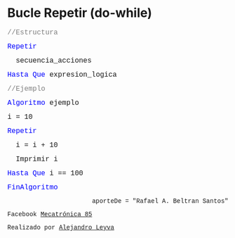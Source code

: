 # Bucle Repetir (do-while)

<font face="courier new" color="grey" size=3>//Estructura</font>

<font face="courier new" color="blue" size=3>Repetir </font>

<font face="courier new" size=3>&nbsp;&nbsp;secuencia_acciones </font>

<font face="courier new" color="blue" size=3>Hasta Que </font><font face="courier new" size=3>expresion_logica</font>

<font face="courier new" color="grey" size=3>//Ejemplo</font>

<font face="courier new" color="blue" size=3>Algoritmo </font><font face="courier new" size=3>ejemplo </font>

<font face="courier new" size=3>i = 10</font>

<font face="courier new" color="blue" size=3>Repetir </font>

<font face="courier new" size=3>&nbsp;&nbsp;i = i + 10 </font>

<font face="courier new" size=3>&nbsp;&nbsp;Imprimir i</font>

<font face="courier new" color="blue" size=3>Hasta Que </font><font face="courier new" size=3>i == 100</font>

<font face="courier new" color="blue" size=3>FinAlgoritmo</font>

<p align="right"><font face="courier new"> aporteDe = "Rafael A. Beltran Santos"</p>

<!-- text autogenerated footer --> <p>Facebook <a href="https://www.facebook.com/mecatronica85/" target="_blank">Mecatrónica 85</a></p><p>Realizado por <a href="https://www.alejandro-leyva.com" target="_blank">Alejandro Leyva</a></p>